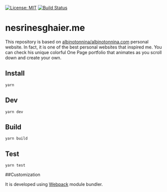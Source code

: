 [![License: MIT](https://img.shields.io/badge/License-MIT-yellow.svg)](https://opensource.org/licenses/MIT)
[![Build Status](https://travis-ci.com/nesrinesghaier/nesrinesghaier.me.svg?branch=master)](https://travis-ci.com/nesrinesghaier/nesrinesghaier.me)

# nesrinesghaier.me
This repository is based on [albinotonnina/albinotonnina.com](https://github.com/albinotonnina/albinotonnina.com) personal website.
In fact, it is one of the best personal websites that inspired me.
You can check his unique colorful One Page portfolio that animates as you scroll down and create your own.   

## Install
`yarn`

## Dev
`yarn dev`

## Build
`yarn build`

## Test
`yarn test`

##Customization

It is developed using [Webpack](https://webpack.js.org/guides/getting-started/) module bundler. 
